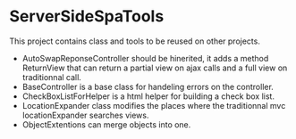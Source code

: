 #  ServerSideSpaTools

This project contains class and tools to be reused on other projects.
- AutoSwapReponseController should be hinerited, it adds a method ReturnView that can return a partial view on ajax calls and a full view on traditionnal call.
- BaseController is a base class for handeling errors on the controller.
- CheckBoxListForHelper is a html helper for building a check box list.
- LocationExpander class modifies the places where  the traditionnal  mvc locationExpander searches views.
- ObjectExtentions can merge objects into one.
